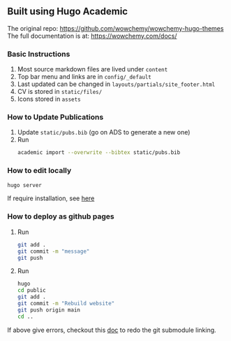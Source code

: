 ## Built using Hugo Academic
The original repo: https://github.com/wowchemy/wowchemy-hugo-themes
The full documentation is at: https://wowchemy.com/docs/

### Basic Instructions
1. Most source markdown files are lived under `content`
2. Top bar menu and links are in `config/_default`
3. Last updated can be changed in `layouts/partials/site_footer.html`
4. CV is stored in `static/files/`
5. Icons stored in `assets`

### How to Update Publications
1. Update `static/pubs.bib` (go on ADS to generate a new one)
2. Run 
   ```bash
   academic import --overwrite --bibtex static/pubs.bib
   ```

### How to edit locally
```bash
hugo server
```
If require installation, see [here](https://wowchemy.com/docs/getting-started/install-hugo-extended/)

### How to deploy as github pages
1. Run
   ```bash
   git add .
   git commit -m "message"
   git push
   ```
2. Run
   ```bash
   hugo
   cd public
   git add .
   git commit -m "Rebuild website"
   git push origin main
   cd ..
   ```
If above give errors, checkout this [doc](https://wowchemy.com/docs/hugo-tutorials/deployment/#github-pages) to redo the git submodule linking. 
